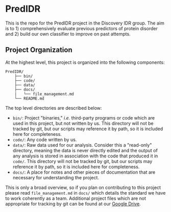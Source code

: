 # PredIDR

This is the repo for the PredIDR project in the Discovery IDR group.  The aim is to 1) comprehensively evaluate previous predictors of protein disorder and 2) build our own classifier to improve on past attempts.

## Project Organization

At the highest level, this project is organized into the following components:

```
PredIDR/
	├── bin/
	├── code/
	├── data/
	├── docs/
	|   └── file_management.md
	└── README.md
```

The top level directories are described below:
- `bin/`: Project "binaries," *i.e.* third-party programs or code which are used in this project, but not written by us. This directory will not be tracked by git, but our scripts may reference it by path, so it is included here for completeness.
- `code/`: Any code written by us.
- `data/`: Raw data used for our analysis. Consider this a "read-only" directory, meaning the data is never directly edited and the output of any analysis is stored in association with the code that produced it in `code/`. This directory will not be tracked by git, but our scripts may reference it by path, so it is included here for completeness.
- `docs/`: A place for notes and other pieces of documentation that are necessary for understanding the project.

This is only a broad overview, so if you plan on contributing to this project please read `file_management.md` in `docs/` which details the standard we have to work coherently as a team. Additional project files which are not appropriate for tracking by git can be found at our [Google Drive](https://drive.google.com/drive/folders/1h2HrEapw4jll0k-yVxKWsmqtmQxOabCZ?usp=sharing).
